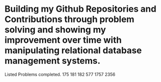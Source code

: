 # Building my Github Repositories and Contributions through problem solving and showing my improvement over time with manipulating relational database management systems.
Listed Problems completed. 
175
181
182
577
1757
2356
